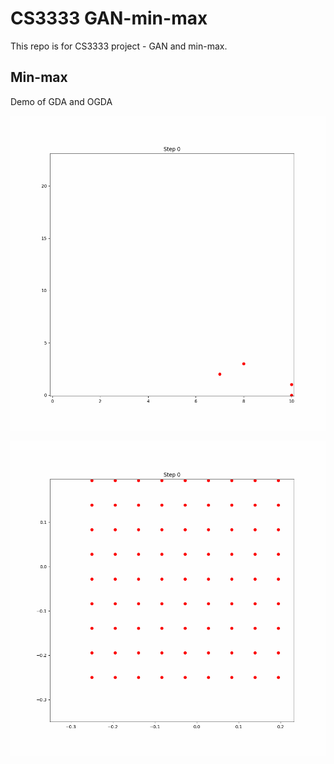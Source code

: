# CS3333 GAN-min-max

This repo is for CS3333 project - GAN and min-max.

## Min-max

Demo of GDA and OGDA

![Optimization of test](images_test-optimization.gif)

![Optimization of test](figure_1-optimization.gif)